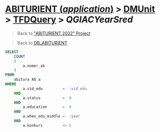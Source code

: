 # [ABITURIENT (*application*)](../../app_abiturient_2022.md) > [DMUnit](../DMUnit.md) > [TFDQuery](TDFQuery.md) > *QGIACYearSred*

> Back to ["ABITURIENT 2022" Project](/README.md)

> Back to [DB_ABITURIENT](../../../db/db_abiturient_2022.md)

```sql
SELECT
    COUNT
    (
        a.nomer_ab
    )
FROM
    abitura AS a
WHERE
        a.vid_edu         =  :vid_edu
    AND
        a.status          =  0
    AND
        a.education       =  0
    AND
        a.when_edu_middle =  :year
    AND
        a.konkurs         <> 5
```